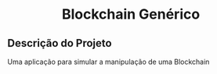 <h1 align="center"> Blockchain Genérico </h1>

## Descrição do Projeto  

<p> Uma aplicação para simular a manipulação de uma Blockchain</p>
